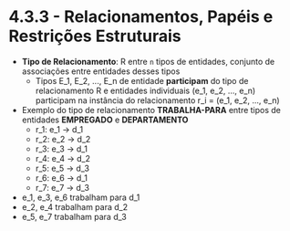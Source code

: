 # 4.3.3 - Relacionamentos, Papéis e Restrições Estruturais

* **Tipo de Relacionamento**: R entre `n` tipos de entidades, conjunto de associações entre entidades desses tipos
  * Tipos E_1, E_2, ..., E_n de entidade **participam** do tipo de relacionamento R e entidades individuais (e_1, e_2, ..., e_n) participam na instância do relacionamento r_i = (e_1, e_2, ..., e_n)
* Exemplo do tipo de relacionamento **TRABALHA-PARA** entre tipos de entidades **EMPREGADO** e **DEPARTAMENTO**
  * r_1: e_1 -> d_1
  * r_2: e_2 -> d_2
  * r_3: e_3 -> d_1
  * r_4: e_4 -> d_2
  * r_5: e_5 -> d_3
  * r_6: e_6 -> d_1
  * r_7: e_7 -> d_3
* e_1, e_3, e_6 trabalham para d_1
* e_2, e_4 trabalham para d_2
* e_5, e_7 trabalham para d_3